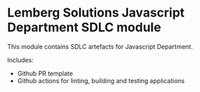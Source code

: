 # Lemberg Solutions Javascript Department SDLC module 

This module contains SDLC artefacts for Javascript Department.

Includes:
* Github PR template
* Github actions for linting, building and testing applications